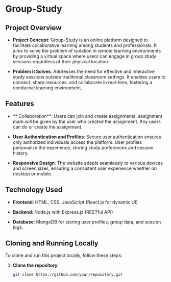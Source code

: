 
# Group-Study

## Project Overview

- **Project Concept**: Group-Study is an online platform designed to facilitate collaborative learning among students and professionals. It aims to solve the problem of isolation in remote learning environments by providing a virtual space where users can engage in group study sessions regardless of their physical location.
  
- **Problem it Solves**: Addresses the need for effective and interactive study sessions outside traditional classroom settings. It enables users to connect, share resources, and collaborate in real-time, fostering a conducive learning environment.

## Features

- ** Collaboration**: Users can join and create assignments, assignment mark will be given by the user who created the assignment. Any users can do or create the assignment.
  
- **User Authentication and Profiles**: Secure user authentication ensures only authorized individuals access the platform. User profiles personalize the experience, storing study preferences and session history.
  
- **Responsive Design**: The website adapts seamlessly to various devices and screen sizes, ensuring a consistent user experience whether on desktop or mobile.

## Technology Used

- **Frontend**: HTML, CSS, JavaScript (React.js for dynamic UI)
  
- **Backend**: Node.js with Express.js (RESTful API)
  
- **Database**: MongoDB for storing user profiles, group data, and session logs.

## Cloning and Running Locally

To clone and run this project locally, follow these steps:

1. **Clone the repository**:
   ```bash
   git clone https://github.com/your/repository.git
